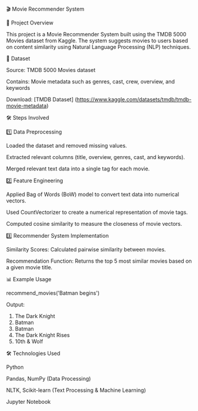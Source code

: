 🎬 Movie Recommender System

📌 Project Overview

This project is a Movie Recommender System built using the TMDB 5000 Movies dataset from Kaggle. The system suggests movies to users based on content similarity using Natural Language Processing (NLP) techniques.

📂 Dataset

Source: TMDB 5000 Movies dataset

Contains: Movie metadata such as genres, cast, crew, overview, and keywords

Download: [TMDB Dataset] (https://www.kaggle.com/datasets/tmdb/tmdb-movie-metadata)

🛠️ Steps Involved

1️⃣ Data Preprocessing

Loaded the dataset and removed missing values.

Extracted relevant columns (title, overview, genres, cast, and keywords).

Merged relevant text data into a single tag for each movie.

2️⃣ Feature Engineering

Applied Bag of Words (BoW) model to convert text data into numerical vectors.

Used CountVectorizer to create a numerical representation of movie tags.

Computed cosine similarity to measure the closeness of movie vectors.

3️⃣ Recommender System Implementation

Similarity Scores: Calculated pairwise similarity between movies.

Recommendation Function: Returns the top 5 most similar movies based on a given movie title.

📊 Example Usage

recommend_movies('Batman begins')

Output:

1. The Dark Knight
2. Batman
3. Batman
4. The Dark Knight Rises
5. 10th & Wolf

🛠️ Technologies Used

Python

Pandas, NumPy (Data Processing)

NLTK, Scikit-learn (Text Processing & Machine Learning)

Jupyter Notebook
